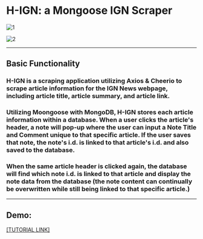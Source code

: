 # H-IGN: a Mongoose IGN Scraper

![1](https://drive.google.com/file/d/1LWju0u1x5Ge8m13AQMYTjpPCmEfyLna6/view?usp=sharing)

![2](https://drive.google.com/file/d/1Muy5cf2hC_BCsKZCqjZHHQoEnLINlEq-/view?usp=sharing)

----
## Basic Functionality
### H-IGN is a scraping application utilizing Axios & Cheerio to scrape article information for the IGN News webpage, including article title, article summary, and article link.
### Utilizing Moongoose with MongoDB, H-IGN stores each article information within a database. When a user clicks the article's header, a note will pop-up where the user can input a Note Title and Comment unique to that specific article. If the user saves that note, the note's i.d. is linked to that article's i.d. and also saved to the database.  
### When the same article header is clicked again, the database will find which note i.d. is linked to that article and display the note data from the database (the note content can continually be overwritten while still being linked to that specific article.)

----
## Demo:

[[TUTORIAL LINK]](https://drive.google.com/open?id=1L7m3RZ06F6pArylSjTN7XENbijgpgUIR "Tutorial")

